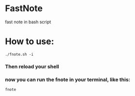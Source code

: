 # FastNote
fast note in bash script

# How to use:
	./fnote.sh -i
### Then reload your shell
### now you can run the fnote in your terminal, like this:
	fnote

